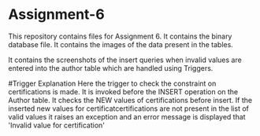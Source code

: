 # Assignment-6
This repository contains files for Assignment 6. 
It contains the binary database file.
It contains the images of the data present in the tables.

It contains the screenshots of the insert queries when invalid values are entered into the author table which are handled using Triggers. 


#Trigger Explanation 
Here the trigger to check the constraint on certifications is made. It is invoked before the INSERT operation on the Author table. It checks the NEW values of certifications before insert. If the inserted new values for certificatcertifications are not present in the list of valid values it raises an exception and an error message is displayed that 'Invalid value for certification'
